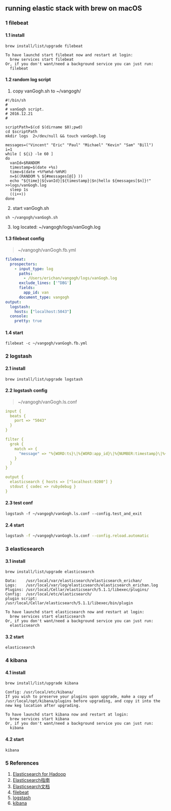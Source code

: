 ## running elastic stack with brew on  macOS

### 1 filebeat

#### 1.1 install
```
brew install/list/upgrade filebeat
```

```
To have launchd start filebeat now and restart at login:
  brew services start filebeat
Or, if you don't want/need a background service you can just run:
  filebeat
```

#### 1.2 random log script

1. copy vanGogh.sh to ~/vangogh/

```
#!/bin/sh
#
# vanGogh script.
# 2016.12.21
#

scriptPath=$(cd $(dirname $0);pwd)
cd $scriptPath
mkdir logs  2>/dev/null && touch vanGogh.log

messages=("Vincent" "Eric" "Paul" "Michael" "Kevin" "Sam" "Bill")
i=1
while [ ${i} -le 60 ]
do
  vanId=$RANDOM
  timestamp=$(date +%s)
  time=$(date +%Y%m%d-%H%M)
  n=$((RANDOM % ${#messages[@]} ))
  echo "${time}|${vanId}|${timestamp}|$n|hello ${messages[$n]}!" >>logs/vanGogh.log
  sleep 1s 
  ((i++))
done
```

2. start vanGogh.sh

```
sh ~/vangogh/vanGogh.sh
```

3. log located: ~/vangogh/logs/vanGogh.log

#### 1.3 filebeat config

> ~/vangogh/vanGogh.fb.yml

```yml
filebeat:
  prospectors:
    - input_type: log
      paths:
        - /Users/erichan/vangogh/logs/vanGogh.log
      exclude_lines: ['^DBG']
      fields:
        app_id: van
      document_type: vangogh
output:
  logstash:
    hosts: ["localhost:5043"]
  console:
    pretty: true
```

#### 1.4 start
```
filebeat -c ~/vangogh/vanGogh.fb.yml
```

### 2 logstash
#### 2.1 install
```
brew install/list/upgrade logstash
```

#### 2.2 logstash config

> ~/vangogh/vanGogh.ls.conf

```yml
input {
  beats {
    port => "5043"
  }
}

filter {
  grok {
    match => { 
      "message" => "%{WORD:ts}\|%{WORD:app_id}\|%{NUMBER:timestamp}\|%{NUMBER:biz_number}\|%{WORD:msg}%{SPACE}%{WORD:msg}"
    }
  }
}

output {
  elasticsearch { hosts => ["localhost:9200"] }
  stdout { codec => rubydebug }
}
```
#### 2.3 test conf
```
logstash -f ~/vangogh/vanGogh.ls.conf --config.test_and_exit
```
#### 2.4 start
```sh
logstash -f ~/vangogh/vanGogh.ls.conf --config.reload.automatic
```

### 3 elasticsearch
#### 3.1 install
```
brew install/list/upgrade elasticsearch
```

```
Data:    /usr/local/var/elasticsearch/elasticsearch_erichan/
Logs:    /usr/local/var/log/elasticsearch/elasticsearch_erichan.log
Plugins: /usr/local/Cellar/elasticsearch/5.1.1/libexec/plugins/
Config:  /usr/local/etc/elasticsearch/
plugin script: /usr/local/Cellar/elasticsearch/5.1.1/libexec/bin/plugin

To have launchd start elasticsearch now and restart at login:
  brew services start elasticsearch
Or, if you don't want/need a background service you can just run:
  elasticsearch
```
#### 3.2 start
```
elasticsearch
```


### 4 kibana

#### 4.1 install
```
brew install/list/upgrade kibana
```

```
Config: /usr/local/etc/kibana/
If you wish to preserve your plugins upon upgrade, make a copy of
/usr/local/opt/kibana/plugins before upgrading, and copy it into the
new keg location after upgrading.

To have launchd start kibana now and restart at login:
  brew services start kibana
Or, if you don't want/need a background service you can just run:
  kibana
```

#### 4.2 start
```
kibana
```

### 5 References
1. [Elasticsearch for Hadoop](https://www.elastic.co/guide/en/elasticsearch/hadoop/current/index.html)
2. [Elasticsearch指南](https://www.elastic.co/guide/en/elasticsearch/guide/current/index.html)
3. [Elasticsearch文档](https://www.elastic.co/guide/en/elasticsearch/reference/current/index.html)
4. [filebeat](https://www.elastic.co/guide/en/beats/filebeat/current/index.html)
5. [logstash](https://www.elastic.co/guide/en/logstash/current/index.html)
6. [kibana](https://www.elastic.co/guide/en/kibana/current/index.html)